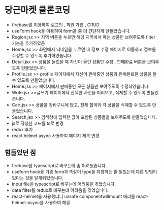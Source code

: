 # 당근마켓 클론코딩

- firebase를 이용하여 로그인 , 회원 가입 , CRUD 
- useForm hook을 이용하여 form을 좀 더 간단하게 만들었습니다.
- Region.jsx >> 지역 버튼을 누르면 해당 지역에서 파는 상품만 보여주도록 filter 기능을 추가하였음
- Home.jsx >> 화면에서 닉네임을 누르면 내 정보 수정 페이지로 이동하고 정보를 수정할 수 있도록 추가하였습니다.
- Detail.jsx >> 상품을 눌렀을 때 자신이 올린 상품만 수정 , 판매완료 버튼을 보여주도록 만들었습니다.
- Profile.jsx >> profile 페이지에서 자신이 판매중인 상품과 판매완료된 상품을 볼 수 있도록 만들었습니다.
- Home.jsx >> 페이지에서 판매중인 모든 상품만 보여주도록 수정하였습니다. 
- Write.jsx >>글쓰기 페이지에서 선택한 사진을 미리보고, 삭제할 수 있도록 만들었습니다.
- Cart.jsx >> 상품을 장바구니에 담고, 전체 합계와 각 상품을 삭제할 수 있도록 만들었습니다.
- Search.jsx >> 검색창에 입력한 값이 포함된 상품들을 보여주도록 만들었습니다.
- js로 작성한 코드를 ts로 변경
- redux 추가
- react helmet async 사용하여 페이지 제목 변경



## 힘들었던 점 

- firebase를 typescript로 바꾸는데 좀 어려웠습니다.
- useform hook을 기존 form과 똑같이 type을 지정하는 줄 알았는데 다른 방법이 있다는 것을 알게되었습니다. 
- input file을 typescript로 바꾸는데 어려움을 겪었습니다.
- data filter를 redux로 바꾸는데 어려움을 겪었습니다. 
- react-helmet을 사용했더니 unsafe componentwillmount 에러를 react-helmet-async를 사용하여 해결